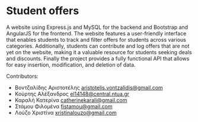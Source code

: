 # Student offers

A website using Express.js and MySQL for the backend and Bootstrap and AngularJS for the frontend. The website features a user-friendly interface that enables students to track and filter offers for students across various categories. Additionally, students can contribute and log offers that are not yet on the website, making it a valuable resource for students seeking deals and discounts. Finally the project provides a fully functional API that allows for easy insertion, modification, and deletion of data.

Contributors:
- Βοντζαλίδης Αριστοτέλης aristotelis.vontzalidis@gmail.com
- Κούρτης Αλέξανδρος      el14148@central.ntua.gr 
- Καραλή Κατερίνα         catherinekarali@gmail.com
- Στάμου Φιλομένα         fistamou@gmail.com
- Λούζο Χριστίνα         xristinalouzo@gmail.com
